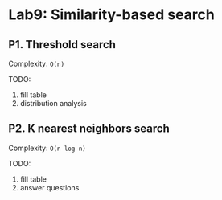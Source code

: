 # Lab9: Similarity-based search

## P1. Threshold search

Complexity: `O(n)`

TODO:
1. fill table
2. distribution analysis

## P2. K nearest neighbors search

Complexity: `O(n log n)`

TODO:
1. fill table
2. answer questions
